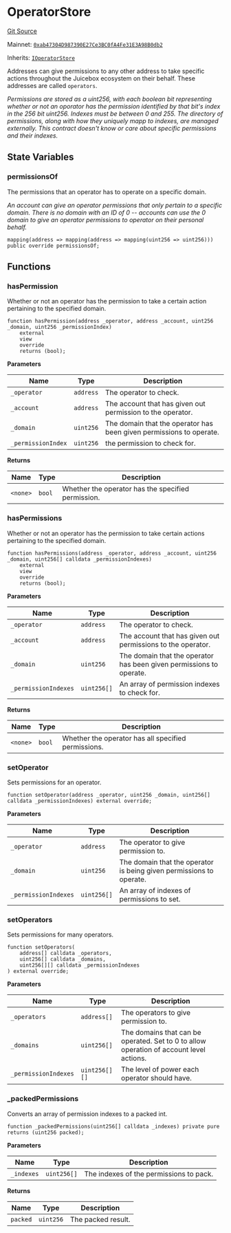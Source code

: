 # OperatorStore

[Git Source](https://github.com/jbx-protocol/juice-contracts-v1/blob/71fd42afb0ef0d51606019d9a17dcb746505efd5/contracts/OperatorStore.sol)

Mainnet: [`0xab47304D987390E27Ce3BC0fA4Fe31E3A98B0db2`](https://etherscan.io/address/0xab47304D987390E27Ce3BC0fA4Fe31E3A98B0db2)

Inherits: [`IOperatorStore`](/docs/dev/deprecated/juice-contracts-v1/interfaces/ioperatorstore.md)

Addresses can give permissions to any other address to take specific actions
throughout the Juicebox ecosystem on their behalf. These addresses are called `operators`.

*Permissions are stored as a uint256, with each boolean bit representing whether or not an oporator has the permission identified by that bit's index in the 256 bit uint256. Indexes must be between 0 and 255. The directory of permissions, along with how they uniquely mapp to indexes, are managed externally. This contract doesn't know or care about specific permissions and their indexes.*

## State Variables

### permissionsOf

The permissions that an operator has to operate on a specific domain.

*An account can give an operator permissions that only pertain to a specific domain. There is no domain with an ID of 0 -- accounts can use the 0 domain to give an operator permissions to operator on their personal behalf.*

```solidity
mapping(address => mapping(address => mapping(uint256 => uint256))) public override permissionsOf;
```

## Functions

### hasPermission

Whether or not an operator has the permission to take a certain action pertaining to the specified domain.

```solidity
function hasPermission(address _operator, address _account, uint256 _domain, uint256 _permissionIndex)
    external
    view
    override
    returns (bool);
```

**Parameters**

|Name|Type|Description|
|----|----|-----------|
|`_operator`|`address`|The operator to check.|
|`_account`|`address`|The account that has given out permission to the operator.|
|`_domain`|`uint256`|The domain that the operator has been given permissions to operate.|
|`_permissionIndex`|`uint256`|the permission to check for.|

**Returns**

|Name|Type|Description|
|----|----|-----------|
|`<none>`|`bool`|Whether the operator has the specified permission.|

### hasPermissions

Whether or not an operator has the permission to take certain actions pertaining to the specified domain.

```solidity
function hasPermissions(address _operator, address _account, uint256 _domain, uint256[] calldata _permissionIndexes)
    external
    view
    override
    returns (bool);
```

**Parameters**

|Name|Type|Description|
|----|----|-----------|
|`_operator`|`address`|The operator to check.|
|`_account`|`address`|The account that has given out permissions to the operator.|
|`_domain`|`uint256`|The domain that the operator has been given permissions to operate.|
|`_permissionIndexes`|`uint256[]`|An array of permission indexes to check for.|

**Returns**

|Name|Type|Description|
|----|----|-----------|
|`<none>`|`bool`|Whether the operator has all specified permissions.|

### setOperator

Sets permissions for an operator.

```solidity
function setOperator(address _operator, uint256 _domain, uint256[] calldata _permissionIndexes) external override;
```

**Parameters**

|Name|Type|Description|
|----|----|-----------|
|`_operator`|`address`|The operator to give permission to.|
|`_domain`|`uint256`|The domain that the operator is being given permissions to operate.|
|`_permissionIndexes`|`uint256[]`|An array of indexes of permissions to set.|

### setOperators

Sets permissions for many operators.

```solidity
function setOperators(
    address[] calldata _operators,
    uint256[] calldata _domains,
    uint256[][] calldata _permissionIndexes
) external override;
```

**Parameters**

|Name|Type|Description|
|----|----|-----------|
|`_operators`|`address[]`|The operators to give permission to.|
|`_domains`|`uint256[]`|The domains that can be operated. Set to 0 to allow operation of account level actions.|
|`_permissionIndexes`|`uint256[][]`|The level of power each operator should have.|

### _packedPermissions

Converts an array of permission indexes to a packed int.

```solidity
function _packedPermissions(uint256[] calldata _indexes) private pure returns (uint256 packed);
```

**Parameters**

|Name|Type|Description|
|----|----|-----------|
|`_indexes`|`uint256[]`|The indexes of the permissions to pack.|

**Returns**

|Name|Type|Description|
|----|----|-----------|
|`packed`|`uint256`|The packed result.|

